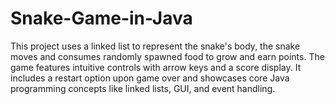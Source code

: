 # Snake-Game-in-Java
This project uses a linked list to represent the snake's body, the snake moves and consumes randomly spawned food to grow and earn points. The game features intuitive controls with arrow keys and a score display. It includes a restart option upon game over and showcases core Java programming concepts like linked lists, GUI, and event handling.
